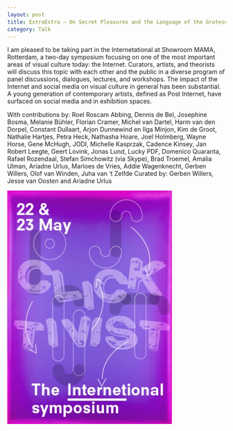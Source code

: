 ```yaml
---
layout: post
title: ExtraExtra – On Secret Pleasures and the Language of the Grotesque
category: Talk
---
```


I am pleased to be taking part in the Internetational at Showroom MAMA, Rotterdam, a two-day symposium focusing on one of the most important areas of visual culture today: the Internet. Curators, artists, and theorists will discuss this topic with each other and the public in a diverse program of panel discussions, dialogues, lectures, and workshops. The impact of the Internet and social media on visual culture in general has been substantial. A young generation of contemporary artists, defined as Post Internet, have surfaced on social media and in exhibition spaces.

With contributions by: Roel Roscam Abbing, Dennis de Bel, Josephine Bosma, Melanie Bühler, Florian Cramer, Michel van Dartel, Harm van den Dorpel, Constant Dullaart, Arjon Dunnewind en Ilga Minjon, Kim de Groot, Nathalie Hartjes, Petra Heck, Nathasha Hoare, Joel Holmberg, Wayne Horse, Gene McHugh, JODI, Michelle Kasprzak, Cadence Kinsey, Jan Robert Leegte, Geert Lovink, Jonas Lund, Lucky PDF, Domenico Quaranta, Rafael Rozendaal, Stefan Simchowitz (via Skype), Brad Troemel, Amalia Ulman, Ariadne Urlus, Marloes de Vries, Addie Wagenknecht, Gerben Willers, Olof van Winden, Juha van ‘t Zelfde
Curated by: Gerben Willers, Jesse van Oosten and Ariadne Urlus

![04-27-15-b](/assets/img/04-27-15-b.jpg)
